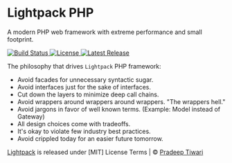 <!-- <img src="_media/logo-red.svg" style="width: 20%"> -->

# Lightpack PHP


<p class="tip">A modern PHP web framework with extreme performance and small footprint.</p>

<p>
    <a href="https://travis-ci.com/lightpack/framework">
        <img src="https://travis-ci.com/lightpack/framework.svg?branch=main" alt="Build Status">
    </a>
    <a href="https://packagist.org/packages/lightpack/framework">
        <img src="https://img.shields.io/packagist/l/lightpack/framework" alt="License">
    </a>
    <a href="https://packagist.org/packages/lightpack/framework">
        <img src="https://img.shields.io/packagist/v/lightpack/framework" alt="Latest Release">
    </a>
</p>

The philosophy that drives `Lightpack` PHP framework:

* Avoid facades for unnecessary syntactic sugar.
* Avoid interfaces just for the sake of interfaces.
* Cut down the layers to minimize deep call chains.
* Avoid wrappers around wrappers around wrappers. "The wrappers hell."
* Avoid jargons in favor of well known terms. (Example: Model instead of Gateway)
* All design choices come with tradeoffs.
* It's okay to violate few industry best practices.
* Avoid crippled today for an easier future tomorrow.

[Lightpack](https://github.com/lightpack/) is released under [MIT] License Terms | &copy; [Pradeep Tiwari](https://pradeep-tiwari.github.io/about/) 
